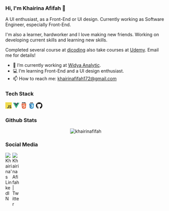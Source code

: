 ### Hi, I'm Khairina Afifah 👋

A UI enthusiast, as a Front-End or UI design. Currently working as Software Engineer, especially Front-End.

I'm also a learner, hardworker and I love making new friends. Working on developing current skills and learning new skills.

Completed several course at [dicoding](https://www.dicoding.com/users/afifahbelajar) also take courses at [Udemy](https://www.udemy.com/). Email me for details!

- 📍 I’m currently working at [Widya Analytic](https://www.widyaanalytic.com/).
- 💻 I’m learning Front-End and a UI design enthusiast.
- 📫 How to reach me: khairinafifah172@gmail.com

### Tech Stack
<code><img height="20" src="https://raw.githubusercontent.com/github/explore/80688e429a7d4ef2fca1e82350fe8e3517d3494d/topics/javascript/javascript.png"></code>
<code><img height="20" src="https://raw.githubusercontent.com/github/explore/80688e429a7d4ef2fca1e82350fe8e3517d3494d/topics/vue/vue.png"></code>
<code><img height="20" src="https://raw.githubusercontent.com/github/explore/80688e429a7d4ef2fca1e82350fe8e3517d3494d/topics/html/html.png"></code>
<code><img height="20" src="https://raw.githubusercontent.com/github/explore/80688e429a7d4ef2fca1e82350fe8e3517d3494d/topics/css/css.png"></code>
<code><img height="20" src="https://raw.githubusercontent.com/github/explore/80688e429a7d4ef2fca1e82350fe8e3517d3494d/topics/github/github.png"></code>

### Github Stats
<p align="center"> <img src="https://github-readme-stats.vercel.app/api?username=khairinafifah&show_icons=true&theme=gotham" alt="khairinafifah" />
 
### Social Media
<a href="https://www.linkedin.com/in/khairina-afifah-64ba85181/">
  <img align="left" alt="Khairina's LinkedIN" width="22px" src="https://raw.githubusercontent.com/peterthehan/peterthehan/master/assets/linkedin.svg" />
</a>
<a href="https://twitter.com/khairinafifah">
  <img align="left" alt="Khairina Afifah | Twitter" width="22px" src="https://raw.githubusercontent.com/peterthehan/peterthehan/master/assets/twitter.svg" />
</a>
 
<!--
**khairinafifah/khairinafifah** is a ✨ _special_ ✨ repository because its `README.md` (this file) appears on your GitHub profile.

Here are some ideas to get you started:

- 🔭 I’m currently working on ...
- 🌱 I’m currently learning ...
- 👯 I’m looking to collaborate on ...
- 🤔 I’m looking for help with ...
- 💬 Ask me about ...
- 📫 How to reach me: ...
- 😄 Pronouns: ...
- ⚡ Fun fact: ...
-->
